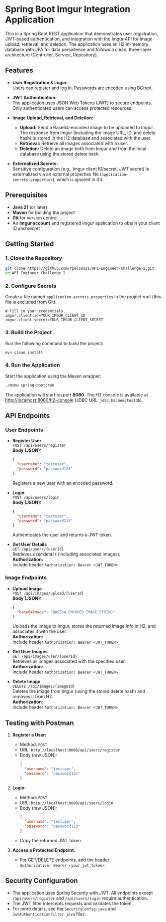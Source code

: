 # Spring Boot Imgur Integration Application

This is a Spring Boot REST application that demonstrates user registration, JWT-based authentication, and integration with the Imgur API for image upload, retrieval, and deletion. The application uses an H2 in-memory database with JPA for data persistence and follows a clean, three-layer architecture (Controller, Service, Repository).

## Features

- **User Registration & Login:**\
  Users can register and log in. Passwords are encoded using BCrypt.

- **JWT Authentication:**\
  The application uses JSON Web Tokens (JWT) to secure endpoints. Only authenticated users can access protected resources.

- **Image Upload, Retrieval, and Deletion:**

  - **Upload:** Send a Base64-encoded image to be uploaded to Imgur. The response from Imgur (including the image URL, ID, and delete hash) is stored in the H2 database and associated with the user.
  - **Retrieval:** Retrieve all images associated with a user.
  - **Deletion:** Delete an image both from Imgur and from the local database using the stored delete hash.

- **Externalized Secrets:**\
  Sensitive configuration (e.g., Imgur client ID/secret, JWT secret) is externalized via an external properties file (`application-secrets.properties`), which is ignored in Git.

## Prerequisites

- **Java 21** (or later)
- **Maven** for building the project
- **Git** for version control
- An **Imgur account** and registered Imgur application to obtain your client ID and secret

## Getting Started

### 1. Clone the Repository

```bash
git clone https://github.com/rpeloso21/API-Engineer-Challenge-2.git
cd API Engineer Challenge 2
```

### 2. Configure Secrets

Create a file named `application-secrets.properties` in the project root (this file is excluded from Git):

```properties
# Fill in your credentials.
imgur.client.id=YOUR_IMGUR_CLIENT_ID
imgur.client.secret=YOUR_IMGUR_CLIENT_SECRET
```

### 3. Build the Project

Run the following command to build the project:

```bash
mvn clean install
```

### 4. Run the Application

Start the application using the Maven wrapper:

```bash
./mvnw spring-boot:run
```

The application will start on port **8080**. The H2 console is available at [http://localhost:8080/h2-console](http://localhost:8080/h2-console) (JDBC URL: `jdbc:h2:mem:testdb`).

## API Endpoints

### User Endpoints

- **Register User**\
  `POST /api/users/register`\
  **Body (JSON):**

  ```json
  {
    "username": "testuser",
    "password": "password123"
  }
  ```

  Registers a new user with an encoded password.

- **Login**\
  `POST /api/users/login`\
  **Body (JSON):**

  ```json
  {
    "username": "testuser",
    "password": "password123"
  }
  ```

  Authenticates the user and returns a JWT token.

- **Get User Details**\
  `GET /api/users/{userId}`\
  Retrieves user details (including associated images).\
  **Authorization:**\
  Include header `Authorization: Bearer <JWT_TOKEN>`

### Image Endpoints

- **Upload Image**\
  `POST /api/images/upload/{userId}`\
  **Body (JSON):**

  ```json
  {
    "base64Image": "BASE64_ENCODED_IMAGE_STRING"
  }
  ```

  Uploads the image to Imgur, stores the returned image info in H2, and associates it with the user.\
  **Authorization:**\
  Include header `Authorization: Bearer <JWT_TOKEN>`

- **Get User Images**\
  `GET /api/images/user/{userId}`\
  Retrieves all images associated with the specified user.\
  **Authorization:**\
  Include header `Authorization: Bearer <JWT_TOKEN>`

- **Delete Image**\
  `DELETE /api/images/{imageId}`\
  Deletes the image from Imgur (using the stored delete hash) and removes it from H2.\
  **Authorization:**\
  Include header `Authorization: Bearer <JWT_TOKEN>`

## Testing with Postman

1. **Register a User:**

   - Method: `POST`
   - URL: `http://localhost:8080/api/users/register`
   - Body (raw JSON):
     ```json
     {
       "username": "testuser",
       "password": "password123"
     }
     ```

2. **Login:**

   - Method: `POST`
   - URL: `http://localhost:8080/api/users/login`
   - Body (raw JSON):
     ```json
     {
       "username": "testuser",
       "password": "password123"
     }
     ```
   - Copy the returned JWT token.

3. **Access a Protected Endpoint:**

   - For GET/DELETE endpoints, add the header:\
     `Authorization: Bearer <your_jwt_token>`

## Security Configuration

- The application uses Spring Security with JWT. All endpoints except `/api/users/register` and `/api/users/login` require authentication.
- The JWT filter intercepts requests and validates the token.
- For more details, see the `SecurityConfig.java` and `JwtAuthenticationFilter.java` files.




